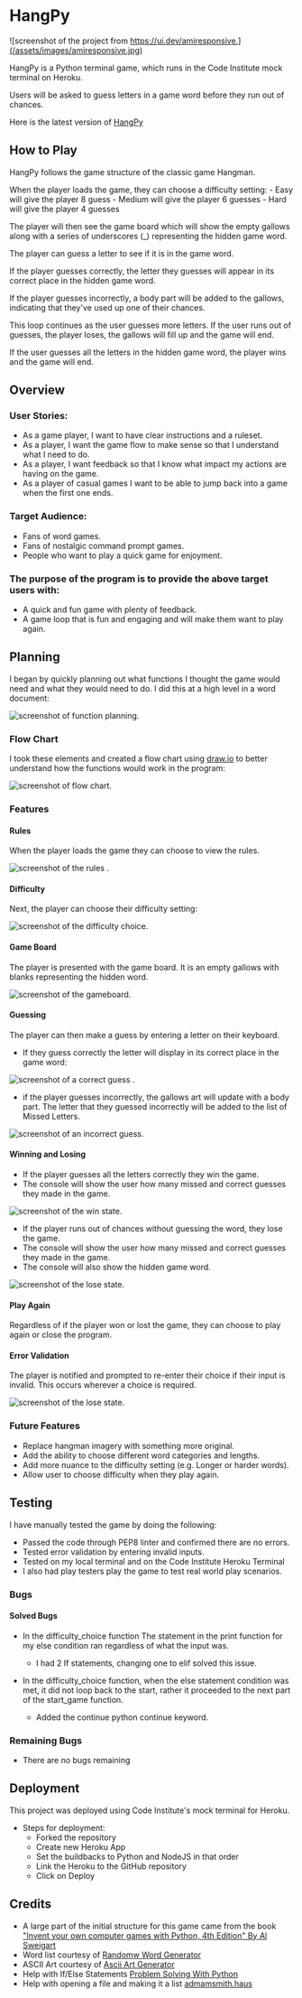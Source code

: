 # HangPy

![screenshot of the project from https://ui.dev/amiresponsive.](/assets/images/amiresponsive.jpg)

HangPy is a Python terminal game, which runs in the Code Institute mock terminal on Heroku.

Users will be asked to guess letters in a game word before they run out of chances.

Here is the latest version of [HangPy](https://gr-hang-py.herokuapp.com/) 

## How to Play

HangPy follows the game structure of the classic game Hangman.

When the player loads the game, they can choose a difficulty setting:
    - Easy will give the player 8 guess
    - Medium will give the player  6 guesses
    - Hard will give the player  4 guesses

The player will then see the game board which will show the empty gallows along with a series of underscores (_) representing the hidden game word.

The player can guess a letter to see if it is in the game word.

If the player guesses correctly, the letter they guesses will appear in its correct place in the hidden game word.

If the player guesses incorrectly, a body part will be added to the gallows, indicating that they've used up one of their chances.

This loop continues as the user guesses more letters. If the user runs out of guesses, the player loses, the gallows will fill up and the game will end.

If the user guesses all the letters in the hidden game word, the player wins and the game will end.

## **Overview**

### User Stories:

- As a game player, I want to have clear instructions and a ruleset.
- As a player, I want the game flow to make sense so that I understand what I need to do.
- As a player, I want feedback so that I know what impact my actions are having on the game.
- As a player of casual games I want to be able to jump back into a game when the first one ends.

### Target Audience:

- Fans of word games.
- Fans of nostalgic command prompt games.
- People who want to play a quick game for enjoyment.

### The purpose of the program is to provide the above target users with:

- A quick and fun game with plenty of feedback. 
- A game loop that is fun and engaging and will make them want to play again. 

## **Planning** 

I began by quickly planning out what functions I thought the game would need and what they would need to do. I did this at a high level in a word document:

![screenshot of function planning.](/assets/images/function_planning.jpg)

### **Flow Chart** 

I took these elements and created a flow chart using [draw.io](https://www.draw.io) to better understand how the functions would work in the program:

![screenshot of flow chart.](/assets/images/hangpyflow.png)


### Features

#### Rules 

When the player loads the game they can choose to view the rules.

![screenshot of the rules .](/assets/images/rules.jpg)

#### Difficulty 

Next, the player can choose their difficulty setting:

![screenshot of the difficulty choice.](/assets/images/difficulty.jpg)

#### Game Board 

The player is presented with the game board. It is an empty gallows with blanks representing the hidden word.

![screenshot of the gameboard.](/assets/images/gameboard.jpg)

#### Guessing 

The player can then make a guess by entering a letter on their keyboard. 
- If they guess correctly the letter will display in its correct place in the game word:

![screenshot of a correct guess .](/assets/images/correct_guess.jpg)

- if the player guesses incorrectly, the gallows art will update with a body part. The letter that they guessed incorrectly will be added to the list of Missed Letters.

![screenshot of an incorrect guess.](/assets/images/missed.jpg)

#### Winning and Losing 

- If the player guesses all the letters correctly they win the game.
- The console will show the user how many missed and correct guesses they made in
 the game.

![screenshot of the win state.](/assets/images/win.jpg)

- If the player runs out of chances without guessing the word, they lose the game.
- The console will show the user how many missed and correct guesses they made in the game.
- The console will also show the hidden game word. 

![screenshot of the lose state.](/assets/images/lose.jpg)

#### Play Again 

Regardless of if the player won or lost the game, they can choose to play again or close the program.

#### Error Validation 

The player is notified and prompted to re-enter their choice if their input is invalid. This occurs wherever a choice is required. 

![screenshot of the lose state.](/assets/images/error_validation.jpg)

### Future Features

- Replace hangman imagery with something more original.
- Add the ability to choose different word categories and lengths.
- Add more nuance to the difficulty setting (e.g. Longer or harder words).
- Allow user to choose difficulty when they play again. 


## Testing

I have manually tested the game by doing the following: 
- Passed the code through PEP8 linter and confirmed there are no errors.
- Tested error validation by entering invalid inputs.
- Tested on my local terminal and on the Code Institute Heroku Terminal
- I also had play testers play the game to test real world play scenarios.

### Bugs

#### Solved Bugs

- In the difficulty_choice function The statement in the print function for my else condition ran regardless of what the input was. 
    - I had 2 If statements, changing one to elif solved this issue. 

- In the difficulty_choice function, when the else statement condition was met, it did not loop back to the start, rather it proceeded to the next part of the start_game function.
    - Added the continue python continue keyword. 


### Remaining Bugs 

- There are no bugs remaining
## Deployment

This project was deployed using Code Institute's mock terminal for Heroku.

- Steps for deployment:
    - Forked the repository
    - Create new Heroku App
    - Set the buildbacks to Python and NodeJS in that order
    - Link the Heroku to the GitHub repository
    - Click on Deploy

## Credits

- A large part of the initial structure for this game came from the book ["Invent your own computer games with Python, 4th Edition" By Al Sweigart](https://inventwithpython.com/)
- Word list courtesy of [Randomw Word Generator](https://randomwordgenerator.com/)
- ASCII Art courtesy of [Ascii Art Generator](https://www.ascii-art-generator.org/)
- Help with If/Else Statements [Problem Solving With Python ](https://problemsolvingwithpython.com/08-If-Else-Try-Except/08.04-If-Else-Statements)
- Help with opening a file and making it a list [admamsmith.haus](https://www.adamsmith.haus/python/answers/how-to-read-a-text-file-into-a-list-in-python)
